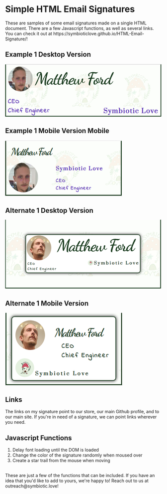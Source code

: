 <h1>Simple HTML Email Signatures</h1>
These are samples of some email signatures made on a single HTML document. There are a few Javascript functions, as well as several links. You can check it out at https://symbioticlove.github.io/HTML-Email-Signature/!
<h2>Example 1 Desktop Version</h2>
<img src="./sigDesktop.png">
<h2>Example 1 Mobile Version Mobile</h2>
<img src="./sigMobile.png">
<h2>Alternate 1 Desktop Version</h2>
<img src="./sig2Desktop.png">
<h2>Alternate 1 Mobile Version</h2>
<img src="./sig2Mobile.png">
<h2>Links</h2>
The links on my signature point to our store, our main Github profile, and to our main site. If you're in need of a signature, we can point links wherever you need.
<h2>Javascript Functions</h2>
<ol>
  <li>Delay font loading until the DOM is loaded</li>
  <li>Change the color of the signature randomly when moused over</li>
  <li>Create a star trail from the mouse when moving</li>
</ol>
<div>&nbsp</div>
These are just a few of the functions that can be included. If you have an idea that you'd like to add to yours, we're happy to! Reach out to us at outreach@symbiotic.love!

